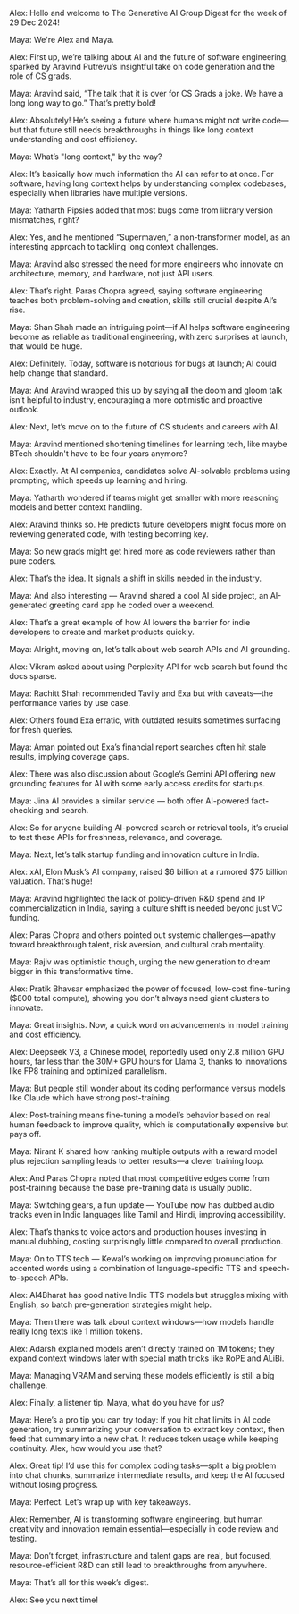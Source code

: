 Alex: Hello and welcome to The Generative AI Group Digest for the week of 29 Dec 2024!

Maya: We're Alex and Maya.

Alex: First up, we’re talking about AI and the future of software engineering, sparked by Aravind Putrevu’s insightful take on code generation and the role of CS grads.

Maya: Aravind said, “The talk that it is over for CS Grads a joke. We have a long long way to go.” That’s pretty bold!

Alex: Absolutely! He’s seeing a future where humans might not write code—but that future still needs breakthroughs in things like long context understanding and cost efficiency.

Maya: What’s "long context," by the way?

Alex: It’s basically how much information the AI can refer to at once. For software, having long context helps by understanding complex codebases, especially when libraries have multiple versions.

Maya: Yatharth Pipsies added that most bugs come from library version mismatches, right?

Alex: Yes, and he mentioned “Supermaven,” a non-transformer model, as an interesting approach to tackling long context challenges.

Maya: Aravind also stressed the need for more engineers who innovate on architecture, memory, and hardware, not just API users.

Alex: That’s right. Paras Chopra agreed, saying software engineering teaches both problem-solving and creation, skills still crucial despite AI’s rise.

Maya: Shan Shah made an intriguing point—if AI helps software engineering become as reliable as traditional engineering, with zero surprises at launch, that would be huge.

Alex: Definitely. Today, software is notorious for bugs at launch; AI could help change that standard.

Maya: And Aravind wrapped this up by saying all the doom and gloom talk isn’t helpful to industry, encouraging a more optimistic and proactive outlook.

Alex: Next, let’s move on to the future of CS students and careers with AI.

Maya: Aravind mentioned shortening timelines for learning tech, like maybe BTech shouldn't have to be four years anymore?

Alex: Exactly. At AI companies, candidates solve AI-solvable problems using prompting, which speeds up learning and hiring.

Maya: Yatharth wondered if teams might get smaller with more reasoning models and better context handling.

Alex: Aravind thinks so. He predicts future developers might focus more on reviewing generated code, with testing becoming key.

Maya: So new grads might get hired more as code reviewers rather than pure coders.

Alex: That’s the idea. It signals a shift in skills needed in the industry.

Maya: And also interesting — Aravind shared a cool AI side project, an AI-generated greeting card app he coded over a weekend.

Alex: That’s a great example of how AI lowers the barrier for indie developers to create and market products quickly.

Maya: Alright, moving on, let’s talk about web search APIs and AI grounding.

Alex: Vikram asked about using Perplexity API for web search but found the docs sparse.

Maya: Rachitt Shah recommended Tavily and Exa but with caveats—the performance varies by use case.

Alex: Others found Exa erratic, with outdated results sometimes surfacing for fresh queries.

Maya: Aman pointed out Exa’s financial report searches often hit stale results, implying coverage gaps.

Alex: There was also discussion about Google’s Gemini API offering new grounding features for AI with some early access credits for startups.

Maya: Jina AI provides a similar service — both offer AI-powered fact-checking and search.

Alex: So for anyone building AI-powered search or retrieval tools, it’s crucial to test these APIs for freshness, relevance, and coverage.

Maya: Next, let’s talk startup funding and innovation culture in India.

Alex: xAI, Elon Musk’s AI company, raised $6 billion at a rumored $75 billion valuation. That’s huge!

Maya: Aravind highlighted the lack of policy-driven R&D spend and IP commercialization in India, saying a culture shift is needed beyond just VC funding.

Alex: Paras Chopra and others pointed out systemic challenges—apathy toward breakthrough talent, risk aversion, and cultural crab mentality.

Maya: Rajiv was optimistic though, urging the new generation to dream bigger in this transformative time.

Alex: Pratik Bhavsar emphasized the power of focused, low-cost fine-tuning ($800 total compute), showing you don’t always need giant clusters to innovate.

Maya: Great insights. Now, a quick word on advancements in model training and cost efficiency.

Alex: Deepseek V3, a Chinese model, reportedly used only 2.8 million GPU hours, far less than the 30M+ GPU hours for Llama 3, thanks to innovations like FP8 training and optimized parallelism.

Maya: But people still wonder about its coding performance versus models like Claude which have strong post-training.

Alex: Post-training means fine-tuning a model’s behavior based on real human feedback to improve quality, which is computationally expensive but pays off.

Maya: Nirant K shared how ranking multiple outputs with a reward model plus rejection sampling leads to better results—a clever training loop.

Alex: And Paras Chopra noted that most competitive edges come from post-training because the base pre-training data is usually public.

Maya: Switching gears, a fun update — YouTube now has dubbed audio tracks even in Indic languages like Tamil and Hindi, improving accessibility.

Alex: That’s thanks to voice actors and production houses investing in manual dubbing, costing surprisingly little compared to overall production.

Maya: On to TTS tech — Kewal’s working on improving pronunciation for accented words using a combination of language-specific TTS and speech-to-speech APIs.

Alex: AI4Bharat has good native Indic TTS models but struggles mixing with English, so batch pre-generation strategies might help.

Maya: Then there was talk about context windows—how models handle really long texts like 1 million tokens.

Alex: Adarsh explained models aren’t directly trained on 1M tokens; they expand context windows later with special math tricks like RoPE and ALiBi.

Maya: Managing VRAM and serving these models efficiently is still a big challenge.

Alex: Finally, a listener tip. Maya, what do you have for us?

Maya: Here’s a pro tip you can try today: If you hit chat limits in AI code generation, try summarizing your conversation to extract key context, then feed that summary into a new chat. It reduces token usage while keeping continuity. Alex, how would you use that?

Alex: Great tip! I’d use this for complex coding tasks—split a big problem into chat chunks, summarize intermediate results, and keep the AI focused without losing progress.

Maya: Perfect. Let’s wrap up with key takeaways.

Alex: Remember, AI is transforming software engineering, but human creativity and innovation remain essential—especially in code review and testing.

Maya: Don’t forget, infrastructure and talent gaps are real, but focused, resource-efficient R&D can still lead to breakthroughs from anywhere.

Maya: That’s all for this week’s digest.

Alex: See you next time!